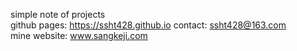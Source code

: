simple note of projects   
github pages: https://ssht428.github.io 
contact: ssht428@163.com   
mine website: www.sangkeji.com  

